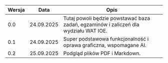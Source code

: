 | Wersja | Data | Opis |
| ----------- | ----------- | ----------- | 
| 0.0 | 24.09.2025 | Tutaj powoli będzie powstawać baza zadań, egzaminów i zaliczeń dla wydziału WAT IOE. |
| 0.1 | 24.09.2025 | Super podstawowa funkcjonalność i oprawa graficzna, wspomagane AI. |
| 0.2 | 25.09.2025 | Podgląd plików PDF i Markdown. |